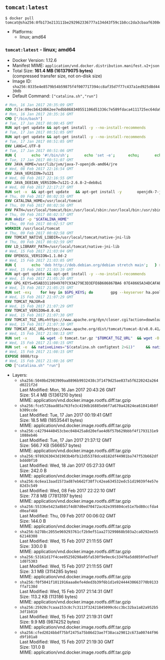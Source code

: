 ## `tomcat:latest`

```console
$ docker pull tomcat@sha256:0fb173e213111be292962336777a134d43f59c1b8cc2da3cbaaf6308ee7a490a
```

-	Platforms:
	-	linux; amd64

### `tomcat:latest` - linux; amd64

-	Docker Version: 1.12.6
-	Manifest MIME: `application/vnd.docker.distribution.manifest.v2+json`
-	Total Size: **161.4 MB (161379075 bytes)**  
	(compressed transfer size, not on-disk size)
-	Image ID: `sha256:0335e4e8579b54b59875f4f007717394cc8af35d7f77c437a1ed925d8d4430db`
-	Default Command: `["catalina.sh","run"]`

```dockerfile
# Mon, 16 Jan 2017 20:35:09 GMT
ADD file:89ecb642d662ee7edbb868340551106d51336c7e589fdaca4111725ec64da957 in / 
# Mon, 16 Jan 2017 20:35:16 GMT
CMD ["/bin/bash"]
# Tue, 17 Jan 2017 00:00:45 GMT
RUN apt-get update && apt-get install -y --no-install-recommends 		ca-certificates 		curl 		wget 	&& rm -rf /var/lib/apt/lists/*
# Tue, 17 Jan 2017 00:51:05 GMT
RUN apt-get update && apt-get install -y --no-install-recommends 		bzip2 		unzip 		xz-utils 	&& rm -rf /var/lib/apt/lists/*
# Tue, 17 Jan 2017 00:51:05 GMT
ENV LANG=C.UTF-8
# Tue, 17 Jan 2017 00:51:06 GMT
RUN { 		echo '#!/bin/sh'; 		echo 'set -e'; 		echo; 		echo 'dirname "$(dirname "$(readlink -f "$(which javac || which java)")")"'; 	} > /usr/local/bin/docker-java-home 	&& chmod +x /usr/local/bin/docker-java-home
# Tue, 17 Jan 2017 00:51:07 GMT
ENV JAVA_HOME=/usr/lib/jvm/java-7-openjdk-amd64/jre
# Wed, 08 Feb 2017 22:16:54 GMT
ENV JAVA_VERSION=7u121
# Wed, 08 Feb 2017 22:16:55 GMT
ENV JAVA_DEBIAN_VERSION=7u121-2.6.8-2~deb8u1
# Wed, 08 Feb 2017 22:17:27 GMT
RUN set -x 	&& apt-get update 	&& apt-get install -y 		openjdk-7-jre-headless="$JAVA_DEBIAN_VERSION" 	&& rm -rf /var/lib/apt/lists/* 	&& [ "$JAVA_HOME" = "$(docker-java-home)" ]
# Thu, 09 Feb 2017 00:02:55 GMT
ENV CATALINA_HOME=/usr/local/tomcat
# Thu, 09 Feb 2017 00:02:56 GMT
ENV PATH=/usr/local/tomcat/bin:/usr/local/sbin:/usr/local/bin:/usr/sbin:/usr/bin:/sbin:/bin
# Thu, 09 Feb 2017 00:02:57 GMT
RUN mkdir -p "$CATALINA_HOME"
# Thu, 09 Feb 2017 00:02:57 GMT
WORKDIR /usr/local/tomcat
# Thu, 09 Feb 2017 00:02:58 GMT
ENV TOMCAT_NATIVE_LIBDIR=/usr/local/tomcat/native-jni-lib
# Thu, 09 Feb 2017 00:02:59 GMT
ENV LD_LIBRARY_PATH=/usr/local/tomcat/native-jni-lib
# Wed, 15 Feb 2017 21:03:04 GMT
ENV OPENSSL_VERSION=1.1.0d-2
# Wed, 15 Feb 2017 21:03:05 GMT
RUN { 		echo 'deb http://deb.debian.org/debian stretch main'; 	} > /etc/apt/sources.list.d/stretch.list 	&& { 		echo 'Package: *'; 		echo 'Pin: release n=stretch'; 		echo 'Pin-Priority: -10'; 		echo; 		echo 'Package: openssl libssl*'; 		echo "Pin: version $OPENSSL_VERSION"; 		echo 'Pin-Priority: 990'; 	} > /etc/apt/preferences.d/stretch-openssl
# Wed, 15 Feb 2017 21:03:19 GMT
RUN apt-get update && apt-get install -y --no-install-recommends 		libapr1 		openssl="$OPENSSL_VERSION" 	&& rm -rf /var/lib/apt/lists/*
# Wed, 15 Feb 2017 21:05:20 GMT
ENV GPG_KEYS=05AB33110949707C93A279E3D3EFE6B686867BA6 07E48665A34DCAFAE522E5E6266191C37C037D42 47309207D818FFD8DCD3F83F1931D684307A10A5 541FBE7D8F78B25E055DDEE13C370389288584E7 61B832AC2F1C5A90F0F9B00A1C506407564C17A3 713DA88BE50911535FE716F5208B0AB1D63011C7 79F7026C690BAA50B92CD8B66A3AD3F4F22C4FED 9BA44C2621385CB966EBA586F72C284D731FABEE A27677289986DB50844682F8ACB77FC2E86E29AC A9C5DF4D22E99998D9875A5110C01C5A2F6059E7 DCFD35E0BF8CA7344752DE8B6FB21E8933C60243 F3A04C595DB5B6A5F1ECA43E3B7BBB100D811BBE F7DA48BB64BCB84ECBA7EE6935CD23C10D498E23
# Wed, 15 Feb 2017 21:05:25 GMT
RUN set -ex; 	for key in $GPG_KEYS; do 		gpg --keyserver ha.pool.sks-keyservers.net --recv-keys "$key"; 	done
# Wed, 15 Feb 2017 21:07:29 GMT
ENV TOMCAT_MAJOR=8
# Wed, 15 Feb 2017 21:07:29 GMT
ENV TOMCAT_VERSION=8.0.41
# Wed, 15 Feb 2017 21:07:30 GMT
ENV TOMCAT_TGZ_URL=https://www.apache.org/dyn/closer.cgi?action=download&filename=tomcat/tomcat-8/v8.0.41/bin/apache-tomcat-8.0.41.tar.gz
# Wed, 15 Feb 2017 21:07:30 GMT
ENV TOMCAT_ASC_URL=https://www.apache.org/dist/tomcat/tomcat-8/v8.0.41/bin/apache-tomcat-8.0.41.tar.gz.asc
# Wed, 15 Feb 2017 21:08:13 GMT
RUN set -x 		&& wget -O tomcat.tar.gz "$TOMCAT_TGZ_URL" 	&& wget -O tomcat.tar.gz.asc "$TOMCAT_ASC_URL" 	&& gpg --batch --verify tomcat.tar.gz.asc tomcat.tar.gz 	&& tar -xvf tomcat.tar.gz --strip-components=1 	&& rm bin/*.bat 	&& rm tomcat.tar.gz* 		&& nativeBuildDir="$(mktemp -d)" 	&& tar -xvf bin/tomcat-native.tar.gz -C "$nativeBuildDir" --strip-components=1 	&& nativeBuildDeps=" 		gcc 		libapr1-dev 		libssl-dev 		make 		openjdk-${JAVA_VERSION%%[-~bu]*}-jdk=$JAVA_DEBIAN_VERSION 	" 	&& apt-get update && apt-get install -y --no-install-recommends $nativeBuildDeps && rm -rf /var/lib/apt/lists/* 	&& ( 		export CATALINA_HOME="$PWD" 		&& cd "$nativeBuildDir/native" 		&& ./configure 			--libdir="$TOMCAT_NATIVE_LIBDIR" 			--prefix="$CATALINA_HOME" 			--with-apr="$(which apr-1-config)" 			--with-java-home="$(docker-java-home)" 			--with-ssl=yes 		&& make -j$(nproc) 		&& make install 	) 	&& apt-get purge -y --auto-remove $nativeBuildDeps 	&& rm -rf "$nativeBuildDir" 	&& rm bin/tomcat-native.tar.gz
# Wed, 15 Feb 2017 21:08:15 GMT
RUN set -e 	&& nativeLines="$(catalina.sh configtest 2>&1)" 	&& nativeLines="$(echo "$nativeLines" | grep 'Apache Tomcat Native')" 	&& nativeLines="$(echo "$nativeLines" | sort -u)" 	&& if ! echo "$nativeLines" | grep 'INFO: Loaded APR based Apache Tomcat Native library' >&2; then 		echo >&2 "$nativeLines"; 		exit 1; 	fi
# Wed, 15 Feb 2017 21:08:15 GMT
EXPOSE 8080/tcp
# Wed, 15 Feb 2017 21:08:16 GMT
CMD ["catalina.sh" "run"]
```

-	Layers:
	-	`sha256:5040bd2983909aa8896b9932438c3f1479d25ae837a5f6220242a264d0221f2d`  
		Last Modified: Mon, 16 Jan 2017 20:43:26 GMT  
		Size: 51.4 MB (51361210 bytes)  
		MIME: application/vnd.docker.image.rootfs.diff.tar.gzip
	-	`sha256:fce5728aad85a763fe3c419db16885eb6f7a670a42824ea618414b8fb309ccde`  
		Last Modified: Tue, 17 Jan 2017 00:19:41 GMT  
		Size: 18.5 MB (18535441 bytes)  
		MIME: application/vnd.docker.image.rootfs.diff.tar.gzip
	-	`sha256:c42794440453cbec048425a8d20efae4d6f57b629bbbf4f1793131e91088eb46`  
		Last Modified: Tue, 17 Jan 2017 21:37:12 GMT  
		Size: 566.7 KB (566657 bytes)  
		MIME: application/vnd.docker.image.rootfs.diff.tar.gzip
	-	`sha256:9789263043d1903b4bfb12d55378dce8182df44901ba747f53b662dfbddd0f10`  
		Last Modified: Wed, 18 Jan 2017 05:27:33 GMT  
		Size: 242.0 B  
		MIME: application/vnd.docker.image.rootfs.diff.tar.gzip
	-	`sha256:6c6ea13aad1573ad87eb6d2f38f7c42ea634532edc51d19039f4e57e82d3c549`  
		Last Modified: Wed, 08 Feb 2017 22:22:10 GMT  
		Size: 77.8 MB (77813197 bytes)  
		MIME: application/vnd.docker.image.rootfs.diff.tar.gzip
	-	`sha256:55336e5423a8b81f4d87d0ed70472ac62e395804ce51e7bd80ccfda4d0eaf468`  
		Last Modified: Thu, 09 Feb 2017 00:06:02 GMT  
		Size: 144.0 B  
		MIME: application/vnd.docker.image.rootfs.diff.tar.gzip
	-	`sha256:b278bc2055e969293761cf2b9ef51aa273299868b503a2ca0292ee5562148308`  
		Last Modified: Wed, 15 Feb 2017 21:11:55 GMT  
		Size: 330.0 B  
		MIME: application/vnd.docker.image.rootfs.diff.tar.gzip
	-	`sha256:53161d17f4cee05250298a05fa530f9e9ec6c334f6a5dd059fed7edf1d075303`  
		Last Modified: Wed, 15 Feb 2017 21:11:55 GMT  
		Size: 3.1 MB (3114285 bytes)  
		MIME: application/vnd.docker.image.rootfs.diff.tar.gzip
	-	`sha256:f0f5041f1011916aaa8efe4ded3b39f6b1d1e92444430663770b9133ffa7138d`  
		Last Modified: Wed, 15 Feb 2017 21:14:31 GMT  
		Size: 113.2 KB (113186 bytes)  
		MIME: application/vnd.docker.image.rootfs.diff.tar.gzip
	-	`sha256:25928c7caaa153c8c7c3113f32421845099c6cc3bc32ba1a82a952b53df1b810`  
		Last Modified: Wed, 15 Feb 2017 21:19:31 GMT  
		Size: 9.9 MB (9874252 bytes)  
		MIME: application/vnd.docker.image.rootfs.diff.tar.gzip
	-	`sha256:cfed2024bbdf75bf2475a75b86d23ae7f38aca29012c673a00744f96d9f101a8`  
		Last Modified: Wed, 15 Feb 2017 21:19:30 GMT  
		Size: 131.0 B  
		MIME: application/vnd.docker.image.rootfs.diff.tar.gzip
